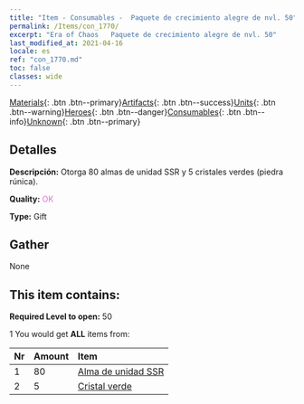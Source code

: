 ```yaml
---
title: "Item - Consumables -  Paquete de crecimiento alegre de nvl. 50"
permalink: /Items/con_1770/
excerpt: "Era of Chaos   Paquete de crecimiento alegre de nvl. 50"
last_modified_at: 2021-04-16
locale: es
ref: "con_1770.md"
toc: false
classes: wide
---
```

 [Materials](/es/Items/){: .btn .btn--primary}[Artifacts](/es/Items/Artifacts/){: .btn .btn--success}[Units](/es/Items/Units/){: .btn .btn--warning}[Heroes](/es/Items/Heroes/){: .btn .btn--danger}[Consumables](/es/Items/Consumables/){: .btn .btn--info}[Unknown](/es/Items/Unknown/){: .btn .btn--primary}

## Detalles
 **Descripción:** Otorga 80 almas de unidad SSR y 5 cristales verdes (piedra rúnica).

 **Quality:** <span style="color: #DA70D6">OK</span>

 **Type:** Gift

## Gather

  None

## This item contains:

 **Required Level to open:** 50

 1 You would get **ALL** items  from:

  | Nr | Amount |     Item    |
  |:---|:-------|:------------|
  | 1 | 80 | [Alma de unidad SSR](/es/Items/con_535/) |  | 
  | 2 | 5 | [Cristal verde](/es/Items/con_711/) |  | 
